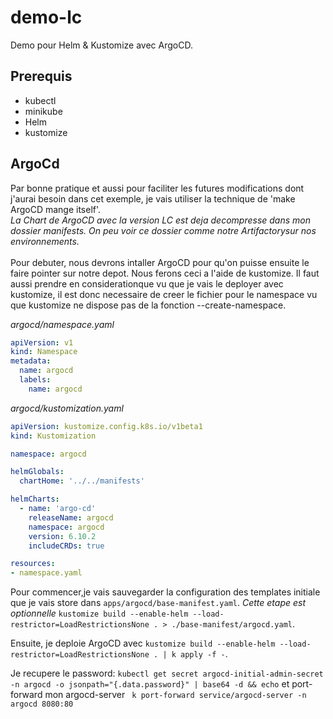 # demo-lc

Demo pour Helm & Kustomize avec ArgoCD.

## Prerequis

* kubectl
* minikube
* Helm
* kustomize

## ArgoCd 

Par bonne pratique et aussi pour faciliter les futures modifications dont j'aurai besoin dans cet exemple, je vais utiliser la technique de 'make ArgoCD mange itself'.
</br>
*La Chart de ArgoCD avec la version LC est deja decompresse dans mon dossier manifests. On peu voir ce dossier comme notre Artifactorysur nos environnements.*
</br></br>
Pour debuter, nous devrons intaller ArgoCD pour qu'on puisse ensuite le faire pointer sur notre depot. Nous ferons ceci a l'aide de kustomize. Il faut aussi prendre en considerationque vu que je vais le deployer avec kustomize, il est donc necessaire de creer le fichier pour le namespace vu que kustomize ne dispose pas de la fonction --create-namespace.

*argocd/namespace.yaml*
```yaml
apiVersion: v1
kind: Namespace
metadata:
  name: argocd
  labels:
    name: argocd
```

*argocd/kustomization.yaml*
```yaml
apiVersion: kustomize.config.k8s.io/v1beta1
kind: Kustomization

namespace: argocd

helmGlobals:
  chartHome: '../../manifests'

helmCharts:
  - name: 'argo-cd'
    releaseName: argocd
    namespace: argocd
    version: 6.10.2
    includeCRDs: true

resources:
- namespace.yaml
```

Pour commencer,je vais sauvegarder la configuration des templates initiale que je vais store dans ```apps/argocd/base-manifest.yaml```. *Cette etape est optionnelle*
```kustomize build --enable-helm --load-restrictor=LoadRestrictionsNone . > ./base-manifest/argocd.yaml```.

Ensuite, je deploie ArgoCD avec ```kustomize build --enable-helm --load-restrictor=LoadRestrictionsNone . | k apply -f -```.

Je recupere le password: ```kubectl get secret argocd-initial-admin-secret -n argocd -o jsonpath="{.data.password}" | base64 -d && echo``` et port-forward mon argocd-server ``` k port-forward service/argocd-server -n argocd 8080:80```